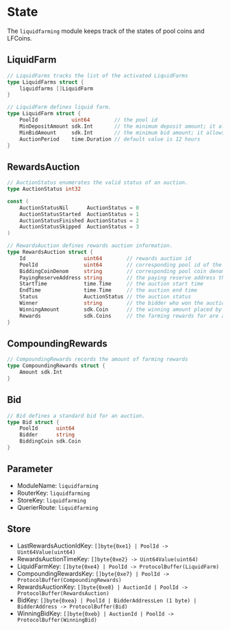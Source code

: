 <!-- order: 2 -->

# State

The `liquidfarming` module keeps track of the states of pool coins and LFCoins.

## LiquidFarm

```go
// LiquidFarms tracks the list of the activated LiquidFarms
type LiquidFarms struct {
	liquidfarms []LiquidFarm
}

// LiquidFarm defines liquid farm.
type LiquidFarm struct {
	PoolId           uint64        // the pool id
	MinDepositAmount sdk.Int       // the minimum deposit amount; it allows zero value
	MinBidAmount     sdk.Int       // the minimum bid amount; it allows zero value
	AuctionPeriod    time.Duration // default value is 12 hours
}
```

## RewardsAuction

```go
// AuctionStatus enumerates the valid status of an auction.
type AuctionStatus int32

const (
	AuctionStatusNil      AuctionStatus = 0
	AuctionStatusStarted  AuctionStatus = 1
	AuctionStatusFinished AuctionStatus = 2
	AuctionStatusSkipped  AuctionStatus = 3
)

// RewardsAuction defines rewards auction information.
type RewardsAuction struct {
	Id                   uint64        // rewards auction id
	PoolId               uint64        // corresponding pool id of the target liquid farm
	BiddingCoinDenom     string        // corresponding pool coin denom
	PayingReserveAddress string        // the paying reserve address that collects bidding coin placed by bidders
	StartTime            time.Time     // the auction start time
	EndTime              time.Time     // the auction end time
	Status               AuctionStatus // the auction status
	Winner               string        // the bidder who won the auction
	WinningAmount        sdk.Coin      // the winning amount placed by the winner
	Rewards              sdk.Coins     // the farming rewards for are accumulated every block
}
```

## CompoundingRewards

```go
// CompoundingRewards records the amount of farming rewards
type CompoundingRewards struct {
	Amount sdk.Int
}
```

## Bid

```go
// Bid defines a standard bid for an auction.
type Bid struct {
	PoolId      uint64
	Bidder      string
	BiddingCoin sdk.Coin
}
```

## Parameter

- ModuleName: `liquidfarming`
- RouterKey: `liquidfarming`
- StoreKey: `liquidfarming`
- QuerierRoute: `liquidfarming`

## Store

- LastRewardsAuctionIdKey: `[]byte{0xe1} | PoolId -> Uint64Value(uint64)`
- RewardsAuctionTimeKey: `[]byte{0xe2} -> Uint64Value(uint64)`
- LiquidFarmKey: `[]byte{0xe4} | PoolId -> ProtocolBuffer(LiquidFarm)`
- CompoundingRewardsKey: `[]byte{0xe7} | PoolId -> ProtocolBuffer(CompoundingRewards)`
- RewardsAuctionKey: `[]byte{0xe8} | AuctionId | PoolId -> ProtocolBuffer(RewardsAuction)`
- BidKey: `[]byte{0xea} | PoolId | BidderAddressLen (1 byte) | BidderAddress -> ProtocolBuffer(Bid)`
- WinningBidKey: `[]byte{0xeb} | AuctionId | PoolId -> ProtocolBuffer(WinningBid)`
